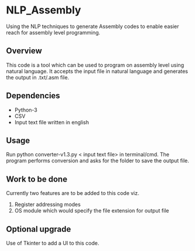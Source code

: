 # NLP_Assembly
Using the NLP techniques to generate Assembly codes to enable easier reach for assembly level programming.

## Overview
This code is a tool which can be used to program on assembly level using natural language. It accepts the input file in natural language and generates the output in .txt/.asm file.

## Dependencies
- Python-3
- CSV
- Input text file written in english

## Usage
Run python converter-v1.3.py < input text file> in terminal/cmd. The program performs conversion and asks for the folder to save the output file.

## Work to be done
Currently two features are to be added to this code viz.<br>
1. Register addressing modes
2. OS module which would specify the file extension for output file

## Optional upgrade
Use of Tkinter to add a UI to this code.
